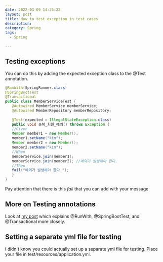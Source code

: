 ```yaml
---
date: 2022-03-09 14:35:23
layout: post
title: How to test exception in test cases
description: 
category: Spring
tags:
  - Spring

---
```


## Testing exceptions
You can do this by adding the expected exception class to the
@Test annotation.

```java
@RunWith(SpringRunner.class)
@SpringBootTest
@Transactional
public class MemberServiceTest {
   @Autowired MemberService memberService;
   @Autowired MemberRepository memberRepository;
 
   @Test(expected = IllegalStateException.class)
   public void 중복_회원_예외() throws Exception {
   //Given
   Member member1 = new Member();
   member1.setName("kim");
   Member member2 = new Member();
   member2.setName("kim");
   //When
   memberService.join(member1);
   memberService.join(member2); //예외가 발생해야 한다.
   //Then
   fail("예외가 발생해야 한다.");
   }
}
```

Pay attention that there is this *fail* that you can add with your message 

## More on Testing annotations
Look at [my post](https://brian6484.github.io/java/2022/09/19/JPArepo.saveNullPointerException.html)
which explains @RunWith, @SpringBootTest, and @Transactional more closely.

## Setting a separate yml file for testing
I didn't know you could actually set up a separate yml file for testing.
Place your file in test/resources/application.yml.

